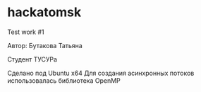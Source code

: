 # hackatomsk
Test work #1

Автор: Бутакова Татьяна

Студент ТУСУРа

Сделано под Ubuntu x64
Для создания асинхронных потоков использовалась библиотека OpenMP
